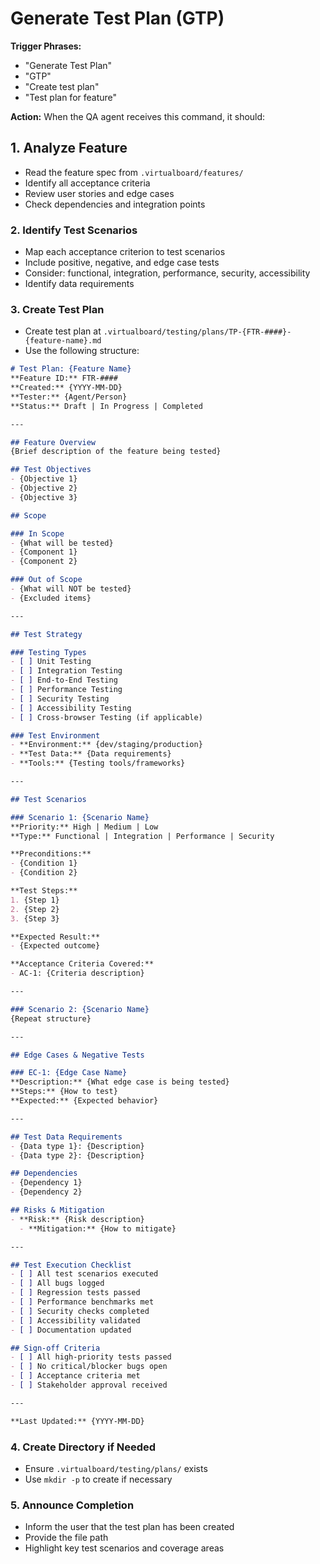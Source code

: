 # Generate Test Plan (GTP)

**Trigger Phrases:**
- "Generate Test Plan"
- "GTP"
- "Create test plan"
- "Test plan for feature"

**Action:**
When the QA agent receives this command, it should:

## 1. Analyze Feature
- Read the feature spec from `.virtualboard/features/`
- Identify all acceptance criteria
- Review user stories and edge cases
- Check dependencies and integration points

### 2. Identify Test Scenarios
- Map each acceptance criterion to test scenarios
- Include positive, negative, and edge case tests
- Consider: functional, integration, performance, security, accessibility
- Identify data requirements

### 3. Create Test Plan
- Create test plan at `.virtualboard/testing/plans/TP-{FTR-####}-{feature-name}.md`
- Use the following structure:

```markdown
# Test Plan: {Feature Name}
**Feature ID:** FTR-####
**Created:** {YYYY-MM-DD}
**Tester:** {Agent/Person}
**Status:** Draft | In Progress | Completed

---

## Feature Overview
{Brief description of the feature being tested}

## Test Objectives
- {Objective 1}
- {Objective 2}
- {Objective 3}

## Scope

### In Scope
- {What will be tested}
- {Component 1}
- {Component 2}

### Out of Scope
- {What will NOT be tested}
- {Excluded items}

---

## Test Strategy

### Testing Types
- [ ] Unit Testing
- [ ] Integration Testing
- [ ] End-to-End Testing
- [ ] Performance Testing
- [ ] Security Testing
- [ ] Accessibility Testing
- [ ] Cross-browser Testing (if applicable)

### Test Environment
- **Environment:** {dev/staging/production}
- **Test Data:** {Data requirements}
- **Tools:** {Testing tools/frameworks}

---

## Test Scenarios

### Scenario 1: {Scenario Name}
**Priority:** High | Medium | Low
**Type:** Functional | Integration | Performance | Security

**Preconditions:**
- {Condition 1}
- {Condition 2}

**Test Steps:**
1. {Step 1}
2. {Step 2}
3. {Step 3}

**Expected Result:**
- {Expected outcome}

**Acceptance Criteria Covered:**
- AC-1: {Criteria description}

---

### Scenario 2: {Scenario Name}
{Repeat structure}

---

## Edge Cases & Negative Tests

### EC-1: {Edge Case Name}
**Description:** {What edge case is being tested}
**Steps:** {How to test}
**Expected:** {Expected behavior}

---

## Test Data Requirements
- {Data type 1}: {Description}
- {Data type 2}: {Description}

## Dependencies
- {Dependency 1}
- {Dependency 2}

## Risks & Mitigation
- **Risk:** {Risk description}
  - **Mitigation:** {How to mitigate}

---

## Test Execution Checklist
- [ ] All test scenarios executed
- [ ] All bugs logged
- [ ] Regression tests passed
- [ ] Performance benchmarks met
- [ ] Security checks completed
- [ ] Accessibility validated
- [ ] Documentation updated

## Sign-off Criteria
- [ ] All high-priority tests passed
- [ ] No critical/blocker bugs open
- [ ] Acceptance criteria met
- [ ] Stakeholder approval received

---

**Last Updated:** {YYYY-MM-DD}
```

### 4. Create Directory if Needed
- Ensure `.virtualboard/testing/plans/` exists
- Use `mkdir -p` to create if necessary

### 5. Announce Completion
- Inform the user that the test plan has been created
- Provide the file path
- Highlight key test scenarios and coverage areas

